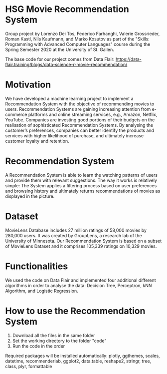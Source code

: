 # HSG Movie Recommendation System
Group project by Lorenzo Dei Tos, Federico Farhanghi, Valerie Grossrieder, Roman Kastl, Nils Kaufmann, and Marko Kosutov as part of the "Skills: Programming with Advanced Computer Languages" course during the Spring Semester 2020 at the University of St. Gallen.

The base code for our project comes from Data Flair: https://data-flair.training/blogs/data-science-r-movie-recommendation/

# Motivation
We have developed a machine learning project to implement a Recommendation System with the objective of recommending movies to users. Recommendation Systems are gaining increasing attention from e-commerce platforms and online streaming services, e.g., Amazon, Netflix, YouTube. Companies are investing good portions of their budgets on the realisation of sophisticated Recommendation Systems. By analysing the customer’s preferences, companies can better identify the products and services with higher likelihood of purchase, and ultimately increase customer loyalty and retention.

# Recommendation System
A Recommendation System is able to learn the watching patterns of users and provide them with relevant suggestions. The way it works is relatively simple: The System applies a filtering process based on user preferences and browsing history and ultimately returns recommendations of movies as displayed in the picture.
 
# Dataset
MovieLens Database includes 27 million ratings of 58,000 movies by 280,000 users. It was created by GroupLens, a research lab of the University of Minnesota. Our Recommendation System is based on a subset of MovieLens Dataset and it comprises 105,339 ratings on 10,329 movies.

# Functionalities
We used the code on Data Flair and implemented four additional different algorithms in order to analyse the data: Decision Tree, Perceptron, kNN Algorithm, and Logistic Regression.

# How to use the Recommendation System
1. Download all the files in the same folder
2. Set the working directory to the folder "code"
3. Run the code in the order

Required packages will be installed automatically: plotly, ggthemes, scales, datetime, recommenderlab, ggplot2, data.table, reshape2, stringr, tree, class, plyr, formattable



